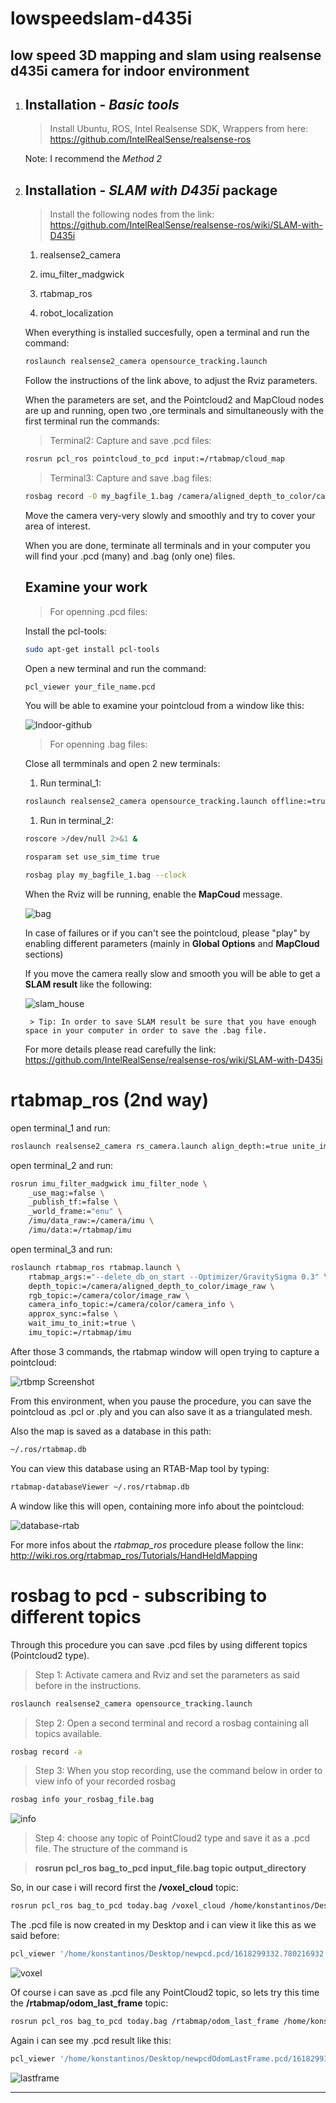 # lowspeedslam-d435i

## low speed 3D mapping and slam using realsense d435i camera for indoor environment


1. ## Installation - *Basic tools*
    > Install Ubuntu, ROS, Intel Realsense SDK, Wrappers from here:
    https://github.com/IntelRealSense/realsense-ros

    Note: I recommend the *Method 2*

1. ## Installation - *SLAM with D435i* package
    > Install the following nodes from the link: https://github.com/IntelRealSense/realsense-ros/wiki/SLAM-with-D435i

    1. realsense2_camera

    1. imu_filter_madgwick

    1. rtabmap_ros

    1. robot_localization

    When everything is installed succesfully, open a terminal and run the command:

    ```sh
    roslaunch realsense2_camera opensource_tracking.launch
    ```

    Follow the instructions of the link above, to adjust the Rviz parameters.
    
    When the parameters are set, and the Pointcloud2 and MapCloud nodes are up and running, open two ,ore terminals and simultaneously with the first terminal run the commands:
    > Terminal2:  Capture and save .pcd files:
    ```sh
    rosrun pcl_ros pointcloud_to_pcd input:=/rtabmap/cloud_map
    ```

    > Terminal3: Capture and save .bag files:
    ```sh
    rosbag record -O my_bagfile_1.bag /camera/aligned_depth_to_color/camera_info  camera/aligned_depth_to_color/image_raw /camera/color/camera_info /camera/color/image_raw /camera/imu /camera/imu_info /tf_static
    ```

    
    Move the camera very-very slowly and smoothly and try to cover your area of interest.

    When you are done, terminate all terminals and in your computer you will find your .pcd (many) and .bag (only one) files.

    ## Examine your work ##
    > For openning .pcd files:

    Install the pcl-tools:

    ```sh
    sudo apt-get install pcl-tools
    ```

    Open a new terminal and run the command:

    ```sh
    pcl_viewer your_file_name.pcd
    ```

 

    You will be able to examine your pointcloud from a window like this:

    ![Indoor-github](https://user-images.githubusercontent.com/70270581/113284324-24148e80-92f2-11eb-8b54-8695b181ef42.png)

   

    
    > For openning .bag files:

   Close all termminals and open 2 new terminals:

    1. Run terminal_1:

    ```sh
    roslaunch realsense2_camera opensource_tracking.launch offline:=true
    ```

    1. Run in terminal_2:

    ```sh
    roscore >/dev/null 2>&1 &
    ```

    ```sh
    rosparam set use_sim_time true
    ```

    ```sh
    rosbag play my_bagfile_1.bag --clock
    ```
    
    When the Rviz will be running, enable the **MapCoud** message.
    
    
    ![bag](https://user-images.githubusercontent.com/70270581/113284227-ff201b80-92f1-11eb-8500-d5c51e08be23.png)

    
    In case of failures or if you can't see the pointcloud, please "play" by enabling different parameters (mainly in **Global Options** and **MapCloud** sections)
    
    If you move the camera really slow and smooth you will be able to get a **SLAM result** like the following:
    
    ![slam_house](https://user-images.githubusercontent.com/70270581/113325472-2b06c580-9321-11eb-904c-ce66fac14d40.png)


        > Tip: In order to save SLAM result be sure that you have enough space in your computer in order to save the .bag file.


    For more details please read carefully the link: https://github.com/IntelRealSense/realsense-ros/wiki/SLAM-with-D435i


# rtabmap_ros (2nd way)

open terminal_1 and run:

```sh
roslaunch realsense2_camera rs_camera.launch align_depth:=true unite_imu_method:="linear_interpolation" enable_gyro:=true enable_accel:=true
```
open terminal_2 and run:

```sh
rosrun imu_filter_madgwick imu_filter_node \
    _use_mag:=false \
    _publish_tf:=false \
    _world_frame:="enu" \
    /imu/data_raw:=/camera/imu \
    /imu/data:=/rtabmap/imu
```

open terminal_3 and run:

```sh
roslaunch rtabmap_ros rtabmap.launch \
    rtabmap_args:="--delete_db_on_start --Optimizer/GravitySigma 0.3" \
    depth_topic:=/camera/aligned_depth_to_color/image_raw \
    rgb_topic:=/camera/color/image_raw \
    camera_info_topic:=/camera/color/camera_info \
    approx_sync:=false \
    wait_imu_to_init:=true \
    imu_topic:=/rtabmap/imu
```
After those 3 commands, the rtabmap window will open trying to capture a pointcloud:

![rtbmp Screenshot ](https://user-images.githubusercontent.com/70270581/113558887-1ec48600-9609-11eb-8af2-5346ca9260d5.png)

From this environment, when you pause the procedure, you can save the pointcloud as .pcl or .ply and you can also save it as a triangulated mesh.

Also the map is saved as a database in this path:

```sh
~/.ros/rtabmap.db
```

You can view this database using an RTAB-Map tool by typing:

```sh
rtabmap-databaseViewer ~/.ros/rtabmap.db
```

A window like this will open, containing more info about the pointcloud:

![database-rtab](https://user-images.githubusercontent.com/70270581/113560552-d5296a80-960b-11eb-964b-921c06007e12.png)


For more infos about the *rtabmap_ros* procedure please follow the linκ: http://wiki.ros.org/rtabmap_ros/Tutorials/HandHeldMapping




# rosbag to pcd - subscribing to different topics
Through this procedure you can save .pcd files by using different topics (Pointcloud2 type).

> Step 1: Activate camera and Rviz and set the parameters as said before in the instructions.

```sh
roslaunch realsense2_camera opensource_tracking.launch
```

> Step 2: Open a second terminal and record a rosbag containing all topics available.

```sh
rosbag record -a
```

> Step 3: When you stop recording, use the command below in order to view info of your recorded rosbag

```sh
rosbag info your_rosbag_file.bag
```
![info](https://user-images.githubusercontent.com/70270581/114520249-eac11480-9c49-11eb-9b10-6e3498560cf6.png)

> Step 4: choose any topic of PointCloud2 type and save it as a .pcd file. The structure of the command is 

> **rosrun pcl_ros bag_to_pcd input_file.bag topic output_directory**

So, in our case i will record first  the **/voxel_cloud** topic:

```sh
rosrun pcl_ros bag_to_pcd today.bag /voxel_cloud /home/konstantinos/Desktop/newpcd.pcd
```
The .pcd file is now created in my Desktop and i can view it like this as we said before: 

```sh
pcl_viewer '/home/konstantinos/Desktop/newpcd.pcd/1618299332.780216932.pcd'
```

![voxel](https://user-images.githubusercontent.com/70270581/114524668-1514d100-9c4e-11eb-9154-ecfe33743544.png)


Of course i can save as .pcd file any PointCloud2 topic, so lets try this time the **/rtabmap/odom_last_frame** topic:

```sh 
rosrun pcl_ros bag_to_pcd today.bag /rtabmap/odom_last_frame /home/konstantinos/Desktop/newpcdOdomLastFrame.pcd
```
Again i can see my .pcd result like this:

```sh
pcl_viewer '/home/konstantinos/Desktop/newpcdOdomLastFrame.pcd/1618299332.659685373.pcd' 
```
![lastframe](https://user-images.githubusercontent.com/70270581/114524805-337acc80-9c4e-11eb-993f-4126a540c982.png)

----------------------
